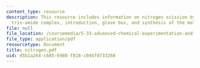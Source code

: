 ```yaml
---
content_type: resource
description: This resource includes information on nitrogen scission by a molybdenum(III)
  tris-amide complex, introduction, glove box, and synthesis of the molybdenum precursor.
file: null
file_location: /coursemedia/5-33-advanced-chemical-experimentation-and-instrumentation-fall-2007/d5b1a264c6856980f818c045f0733268_nitrogen.pdf
file_type: application/pdf
resourcetype: Document
title: nitrogen.pdf
uid: d5b1a264-c685-6980-f818-c045f0733268
---
```


